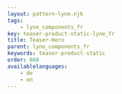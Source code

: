 ```yaml
---
layout: pattern-lyne.njk
tags: 
    - lyne_components_fr
key: teaser-product-static-lyne_fr
title: Teaser-Hero
parent: lyne_components_fr
keywords: teaser-product-static
order: 660
availablelanguages: 
    - de
    - en
---
```

